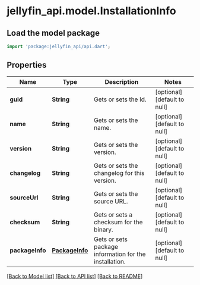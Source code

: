 # jellyfin_api.model.InstallationInfo

## Load the model package
```dart
import 'package:jellyfin_api/api.dart';
```

## Properties
Name | Type | Description | Notes
------------ | ------------- | ------------- | -------------
**guid** | **String** | Gets or sets the Id. | [optional] [default to null]
**name** | **String** | Gets or sets the name. | [optional] [default to null]
**version** | **String** | Gets or sets the version. | [optional] [default to null]
**changelog** | **String** | Gets or sets the changelog for this version. | [optional] [default to null]
**sourceUrl** | **String** | Gets or sets the source URL. | [optional] [default to null]
**checksum** | **String** | Gets or sets a checksum for the binary. | [optional] [default to null]
**packageInfo** | [**PackageInfo**](PackageInfo.md) | Gets or sets package information for the installation. | [optional] [default to null]

[[Back to Model list]](../README.md#documentation-for-models) [[Back to API list]](../README.md#documentation-for-api-endpoints) [[Back to README]](../README.md)


